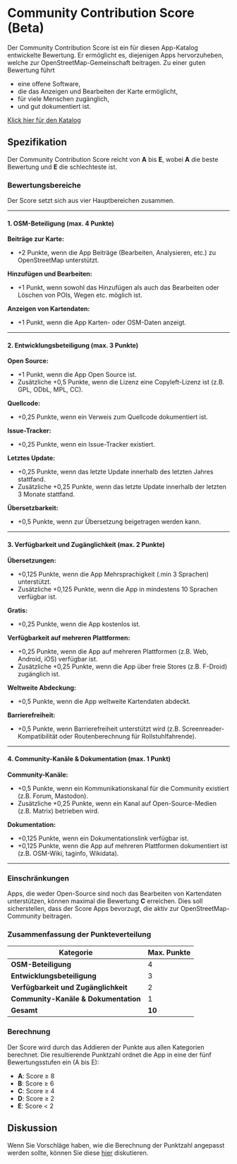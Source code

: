 # Community Contribution Score (Beta)

Der Community Contribution Score ist ein für diesen App-Katalog entwickelte Bewertung.
Er ermöglicht es, diejenigen Apps hervorzuheben, welche zur OpenStreetMap-Gemeinschaft beitragen.
Zu einer guten Bewertung führt

- eine offene Software,
- die das Anzeigen und Bearbeiten der Karte ermöglicht,
- für viele Menschen zugänglich,
- und gut dokumentiert ist.

[Klick hier für den Katalog](https://osm-apps.zottelig.ch)

## Spezifikation

Der Community Contribution Score reicht von **A** bis **E**, wobei **A** die beste Bewertung und **E** die schlechteste ist.

### Bewertungsbereiche

Der Score setzt sich aus vier Hauptbereichen zusammen.

---

#### 1. OSM-Beteiligung (max. 4 Punkte)

**Beiträge zur Karte:**

- +2 Punkte, wenn die App Beiträge (Bearbeiten, Analysieren, etc.) zu OpenStreetMap unterstützt.

**Hinzufügen und Bearbeiten:**

- +1 Punkt, wenn sowohl das Hinzufügen als auch das Bearbeiten oder Löschen von POIs, Wegen etc. möglich ist.

**Anzeigen von Kartendaten:**

- +1 Punkt, wenn die App Karten- oder OSM-Daten anzeigt.

---

#### 2. Entwicklungsbeteiligung (max. 3 Punkte)

**Open Source:**

- +1 Punkt, wenn die App Open Source ist.
- Zusätzliche +0,5 Punkte, wenn die Lizenz eine Copyleft-Lizenz ist (z.B. GPL, ODbL, MPL, CC).

**Quellcode:**

- +0,25 Punkte, wenn ein Verweis zum Quellcode dokumentiert ist.

**Issue-Tracker:**

- +0,25 Punkte, wenn ein Issue-Tracker existiert.

**Letztes Update:**

- +0,25 Punkte, wenn das letzte Update innerhalb des letzten Jahres stattfand.
- Zusätzliche +0,25 Punkte, wenn das letzte Update innerhalb der letzten 3 Monate stattfand.

**Übersetzbarkeit:**

- +0,5 Punkte, wenn zur Übersetzung beigetragen werden kann.

---

#### 3. Verfügbarkeit und Zugänglichkeit (max. 2 Punkte)

**Übersetzungen:**

- +0,125 Punkte, wenn die App Mehrsprachigkeit (.min 3 Sprachen) unterstützt.
- Zusätzliche +0,125 Punkte, wenn die App in mindestens 10 Sprachen verfügbar ist.

**Gratis:**

- +0,25 Punkte, wenn die App kostenlos ist.

**Verfügbarkeit auf mehreren Plattformen:**

- +0,25 Punkte, wenn die App auf mehreren Plattformen (z.B. Web, Android, iOS) verfügbar ist.
- Zusätzliche +0,25 Punkte, wenn die App über freie Stores (z.B. F-Droid) zugänglich ist.

**Weltweite Abdeckung:**

- +0,5 Punkte, wenn die App weltweite Kartendaten abdeckt.

**Barrierefreiheit:**

- +0,5 Punkte, wenn Barrierefreiheit unterstützt wird (z.B. Screenreader-Kompatibilität oder Routenberechnung für Rollstuhlfahrende).

---

#### 4. Community-Kanäle & Dokumentation (max. 1 Punkt)

**Community-Kanäle:**

- +0,5 Punkte, wenn ein Kommunikationskanal für die Community existiert (z.B. Forum, Mastodon).
- Zusätzliche +0,25 Punkte, wenn ein Kanal auf Open-Source-Medien (z.B. Matrix) betrieben wird.

**Dokumentation:**

- +0,125 Punkte, wenn ein Dokumentationslink verfügbar ist.
- +0,125 Punkte, wenn die App auf mehreren Plattformen dokumentiert ist (z.B. OSM-Wiki, taginfo, Wikidata).

---

### Einschränkungen

Apps, die weder Open-Source sind noch das Bearbeiten von Kartendaten unterstützen, können maximal die Bewertung **C** erreichen. Dies soll sicherstellen, dass der Score Apps bevorzugt, die aktiv zur OpenStreetMap-Community beitragen.

### Zusammenfassung der Punkteverteilung

| Kategorie                            | Max. Punkte |
| ------------------------------------ | ----------- |
| **OSM-Beteiligung**                  | 4           |
| **Entwicklungsbeteiligung**          | 3           |
| **Verfügbarkeit und Zugänglichkeit** | 2           |
| **Community-Kanäle & Dokumentation** | 1           |
| **Gesamt**                           | **10**      |

### Berechnung

Der Score wird durch das Addieren der Punkte aus allen Kategorien berechnet. Die resultierende Punktzahl ordnet die App in eine der fünf Bewertungsstufen ein (A bis E):

- **A**: Score ≥ 8
- **B**: Score ≥ 6
- **C**: Score ≥ 4
- **D**: Score ≥ 2
- **E**: Score < 2

## Diskussion

Wenn Sie Vorschläge haben, wie die Berechnung der Punktzahl angepasst werden sollte, können Sie diese [hier](https://github.com/ToastHawaii/osm-apps-catalog/discussions/123) diskutieren.
